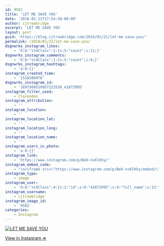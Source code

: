 ```yaml
---
id: 9581
title: 'LET ME SAVE YOU'
date: '2018-01-21T17:54:38-08:00'
author: cjtrowbridge
excerpt: 'LET ME SAVE YOU'
layout: post
guid: 'https://blog.cjtrowbridge.com/2018/01/21/let-me-save-you/'
permalink: /2018/01/21/let-me-save-you/
dsgnwrks_instagram_likes:
    - 'O:8:"stdClass":1:{s:5:"count";i:11;}'
dsgnwrks_instagram_comments:
    - 'O:8:"stdClass":1:{s:5:"count";i:0;}'
dsgnwrks_instagram_hashtags:
    - 'a:0:{}'
instagram_created_time:
    - '1516586078'
dsgnwrks_instagram_id:
    - '1697569519957223538_41872995'
instagram_filter_used:
    - Clarendon
instagram_attribution:
    - ''
instagram_location:
    - ''
instagram_location_lat:
    - ''
instagram_location_long:
    - ''
instagram_location_name:
    - ''
instagram_users_in_photo:
    - 'a:0:{}'
instagram_link:
    - 'https://www.instagram.com/p/BeO-nv6lKhy/'
instagram_embed_code:
    - "\n<iframe src=\"https://www.instagram.com/p/BeO-nv6lKhy/embed/\" width=\"612\" height=\"710\" frameborder=\"0\" scrolling=\"no\" allowtransparency=\"true\" class=\"insta-image-embed\"></iframe>\n"
instagram_type:
    - image
instagram_user:
    - 'O:8:"stdClass":4:{s:2:"id";s:8:"41872995";s:9:"full_name";s:13:"CJ Trowbridge";s:15:"profile_picture";s:96:"https://scontent.cdninstagram.com/t51.2885-19/s150x150/13724650_1188772791164794_142557231_a.jpg";s:8:"username";s:12:"cjtrowbridge";}'
instagram_username:
    - cjtrowbridge
instagram_image_id:
    - '9582'
categories:
    - Instagram
---
```


[![LET ME SAVE YOU](https://blog.cjtrowbridge.com/wp-content/uploads/2018/01/1516586078-1-1.jpg)](https://www.instagram.com/p/BeO-nv6lKhy/)

[View in Instagram ⇒](https://www.instagram.com/p/BeO-nv6lKhy/)